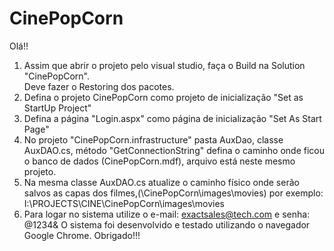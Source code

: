 # CinePopCorn
Olá!! 
1. Assim que abrir o projeto pelo visual studio, faça o Build na Solution "CinePopCorn".</br>
Deve fazer o Restoring dos pacotes.</br>
2. Defina o projeto CinePopCorn como projeto de inicialização "Set as StartUp Project"</br>
3. Defina a página "Login.aspx" como página de inicialização "Set As Start Page"</br>
4. No projeto "CinePopCorn.infrastructure" pasta AuxDao, classe AuxDAO.cs, método "GetConnectionString" defina o caminho onde ficou o banco de dados (CinePopCorn.mdf),
arquivo está neste mesmo projeto.
5. Na mesma classe AuxDAO.cs atualize o caminho físico onde serão salvos as capas dos filmes,(\CinePopCorn\images\movies) por exemplo:
I:\PROJECTS\CINE\CinePopCorn\images\movies
6. Para logar no sistema utilize o e-mail: exactsales@tech.com e senha: @1234&
O sistema foi desenvolvido e testado utilizando o navegador Google Chrome.
Obrigado!!!
